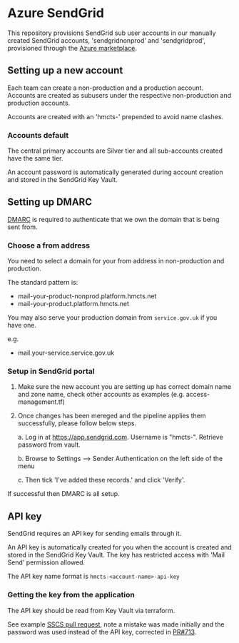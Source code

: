 # Azure SendGrid

This repository provisions SendGrid sub user accounts in our manually created SendGrid accounts, 'sendgridnonprod' and 'sendgridprod', provisioned through the [Azure marketplace](https://azuremarketplace.microsoft.com/en-us/marketplace/apps/sendgrid.sendgrid).

## Setting up a new account

Each team can create a non-production and a production account.  Accounts are created as subusers under the respective non-production and production accounts.

Accounts are created with an 'hmcts-' prepended to avoid name clashes.

### Accounts default

The central primary accounts are Silver tier and all sub-accounts created have the same tier.

An account password is automatically generated during account creation and stored in the SendGrid Key Vault.


## Setting up DMARC

[DMARC](https://en.wikipedia.org/wiki/DMARC) is required to authenticate that we own the domain that is being sent from.

### Choose a from address

You need to select a domain for your from address in non-production and production.

The standard pattern is:

* mail-your-product-nonprod.platform.hmcts.net
* mail-your-product.platform.hmcts.net

You may also serve your production domain from `service.gov.uk` if you have one.

e.g.

* mail.your-service.service.gov.uk 

### Setup in SendGrid portal

1. Make sure the new account you are setting up has correct domain name and zone name, check other accounts as examples (e.g. access-management.tf)

2. Once changes has been mereged and the pipeline applies them successfully, please follow below steps.

    a. Log in at https://app.sendgrid.com. Username is "hmcts-<name-specified-in-configuration>". Retrieve password from vault.
    
    b. Browse to Settings --> Sender Authentication on the left side of the menu
    
    c. Then tick 'I've added these records.' and click 'Verify'.

If successful then DMARC is all setup.

## API key

SendGrid requires an API key for sending emails through it.

An API key is automatically created for you when the account is created and stored in the SendGrid Key Vault. The key has restricted access with 'Mail Send' permission allowed.

The API key name format is `hmcts-<account-name>-api-key`


### Getting the key from the application

The API key should be read from Key Vault via terraform.

See example [SSCS pull request](https://github.com/hmcts/sscs-evidence-share/pull/710),
note a mistake was made initially and the password was used instead of the API key, corrected in [PR#713](https://github.com/hmcts/sscs-evidence-share/pull/713).

